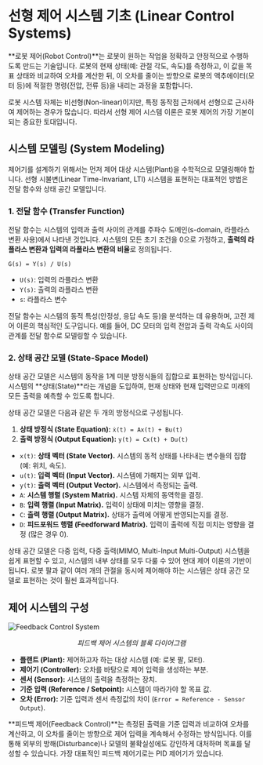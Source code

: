 # 선형 제어 시스템 기초 (Linear Control Systems)

**로봇 제어(Robot Control)**는 로봇이 원하는 작업을 정확하고 안정적으로 수행하도록 만드는 기술입니다. 로봇의 현재 상태(예: 관절 각도, 속도)를 측정하고, 이 값을 목표 상태와 비교하여 오차를 계산한 뒤, 이 오차를 줄이는 방향으로 로봇의 액추에이터(모터 등)에 적절한 명령(전압, 전류 등)을 내리는 과정을 포함합니다.

로봇 시스템 자체는 비선형(Non-linear)이지만, 특정 동작점 근처에서 선형으로 근사하여 제어하는 경우가 많습니다. 따라서 선형 제어 시스템 이론은 로봇 제어의 가장 기본이 되는 중요한 토대입니다.

## 시스템 모델링 (System Modeling)

제어기를 설계하기 위해서는 먼저 제어 대상 시스템(Plant)을 수학적으로 모델링해야 합니다. 선형 시불변(Linear Time-Invariant, LTI) 시스템을 표현하는 대표적인 방법은 전달 함수와 상태 공간 모델입니다.

### 1. 전달 함수 (Transfer Function)

전달 함수는 시스템의 입력과 출력 사이의 관계를 주파수 도메인(s-domain, 라플라스 변환 사용)에서 나타낸 것입니다. 시스템의 모든 초기 조건을 0으로 가정하고, **출력의 라플라스 변환과 입력의 라플라스 변환의 비율**로 정의됩니다.

`G(s) = Y(s) / U(s)`

- `U(s)`: 입력의 라플라스 변환
- `Y(s)`: 출력의 라플라스 변환
- `s`: 라플라스 변수

전달 함수는 시스템의 동적 특성(안정성, 응답 속도 등)을 분석하는 데 유용하며, 고전 제어 이론의 핵심적인 도구입니다. 예를 들어, DC 모터의 입력 전압과 출력 각속도 사이의 관계를 전달 함수로 모델링할 수 있습니다.

### 2. 상태 공간 모델 (State-Space Model)

상태 공간 모델은 시스템의 동작을 1계 미분 방정식들의 집합으로 표현하는 방식입니다. 시스템의 **상태(State)**라는 개념을 도입하여, 현재 상태와 현재 입력만으로 미래의 모든 출력을 예측할 수 있도록 합니다.

상태 공간 모델은 다음과 같은 두 개의 방정식으로 구성됩니다.

1.  **상태 방정식 (State Equation):**
    `ẋ(t) = Ax(t) + Bu(t)`
2.  **출력 방정식 (Output Equation):**
    `y(t) = Cx(t) + Du(t)`

- `x(t)`: **상태 벡터 (State Vector).** 시스템의 동적 상태를 나타내는 변수들의 집합 (예: 위치, 속도).
- `u(t)`: **입력 벡터 (Input Vector).** 시스템에 가해지는 외부 입력.
- `y(t)`: **출력 벡터 (Output Vector).** 시스템에서 측정되는 출력.
- `A`: **시스템 행렬 (System Matrix).** 시스템 자체의 동역학을 결정.
- `B`: **입력 행렬 (Input Matrix).** 입력이 상태에 미치는 영향을 결정.
- `C`: **출력 행렬 (Output Matrix).** 상태가 출력에 어떻게 반영되는지를 결정.
- `D`: **피드포워드 행렬 (Feedforward Matrix).** 입력이 출력에 직접 미치는 영향을 결정 (많은 경우 0).

상태 공간 모델은 다중 입력, 다중 출력(MIMO, Multi-Input Multi-Output) 시스템을 쉽게 표현할 수 있고, 시스템의 내부 상태를 모두 다룰 수 있어 현대 제어 이론의 기반이 됩니다. 로봇 팔과 같이 여러 개의 관절을 동시에 제어해야 하는 시스템은 상태 공간 모델로 표현하는 것이 훨씬 효과적입니다.

## 제어 시스템의 구성

![Feedback Control System](https://upload.wikimedia.org/wikipedia/commons/thumb/c/c3/Feedback_loop_with_all_elements.svg/500px-Feedback_loop_with_all_elements.svg.png)
*<p align="center">피드백 제어 시스템의 블록 다이어그램</p>*

- **플랜트 (Plant):** 제어하고자 하는 대상 시스템 (예: 로봇 팔, 모터).
- **제어기 (Controller):** 오차를 바탕으로 제어 입력을 생성하는 부분.
- **센서 (Sensor):** 시스템의 출력을 측정하는 장치.
- **기준 입력 (Reference / Setpoint):** 시스템이 따라가야 할 목표 값.
- **오차 (Error):** 기준 입력과 센서 측정값의 차이 (`Error = Reference - Sensor Output`).

**피드백 제어(Feedback Control)**는 측정된 출력을 기준 입력과 비교하여 오차를 계산하고, 이 오차를 줄이는 방향으로 제어 입력을 계속해서 수정하는 방식입니다. 이를 통해 외부의 방해(Disturbance)나 모델의 불확실성에도 강인하게 대처하며 목표를 달성할 수 있습니다. 가장 대표적인 피드백 제어기로는 PID 제어기가 있습니다.
